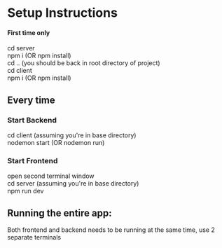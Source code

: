 # Setup Instructions

#### First time only

cd server  
npm i (OR npm install)  
cd .. (you should be back in root directory of project)  
cd client  
npm i (OR npm install)

## Every time

### Start Backend

cd client (assuming you're in base directory)  
nodemon start (OR nodemon run)

### Start Frontend

open second terminal window  
cd server (assuming you're in base directory)  
npm run dev

## Running the entire app:

Both frontend and backend needs to be running at the same time, use 2 separate terminals
